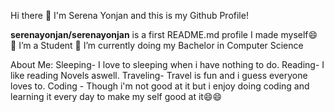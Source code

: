 Hi there 👋 I'm Serena Yonjan and this is my Github Profile! 

**serenayonjan/serenayonjan** is a first README.md profile I made myself😄
🔭 I’m a Student
🌱 I’m currently doing my Bachelor in Computer Science 

About Me:
Sleeping- I love to sleeping when i have nothing to do.
Reading- I like reading Novels aswell.
Traveling- Travel is fun and i guess everyone loves to.
Coding - Though i'm not good at it but i enjoy doing coding and learning it every day to make my self good at it😄😄



